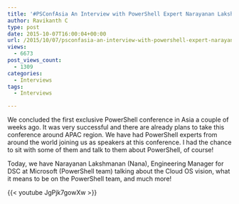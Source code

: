 ```yaml
---
title: '#PSConfAsia An Interview with PowerShell Expert Narayanan Lakshmanan'
author: Ravikanth C
type: post
date: 2015-10-07T16:00:04+00:00
url: /2015/10/07/psconfasia-an-interview-with-powershell-expert-narayanan-lakshmanan/
views:
  - 6673
post_views_count:
  - 1309
categories:
  - Interviews
tags:
  - Interviews

---
```

We concluded the first exclusive PowerShell conference in Asia a couple of weeks ago. It was very successful and there are already plans to take this conference around APAC region. We have had PowerShell experts from around the world joining us as speakers at this conference. I had the chance to sit with some of them and talk to them about PowerShell, of course!

Today, we have Narayanan Lakshmanan (Nana), Engineering Manager for DSC at Microsoft (PowerShell team) talking about the Cloud OS vision, what it means to be on the PowerShell team, and much more!

{{< youtube JgPjk7gowXw >}}